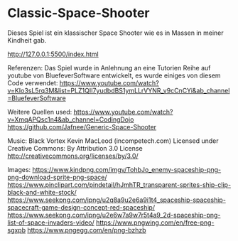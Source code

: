 # Classic-Space-Shooter

Dieses Spiel ist ein klassischer Space Shooter wie es in Massen in meiner Kindheit gab.

http://127.0.0.1:5500/index.html


Referenzen:
Das Spiel wurde in Anlehnung an eine Tutorien Reihe auf youtube von BluefeverSoftware entwickelt, es wurde einiges von diesem Code verwendet:
https://www.youtube.com/watch?v=KIo3sL5rq3M&list=PLZ1QII7yudbdBS1ymLLrVYNR_v9cCnCYi&ab_channel=BluefeverSoftware

Weitere Quellen used:
https://www.youtube.com/watch?v=XmqAPQsc1n4&ab_channel=CodingDojo
https://github.com/Jafnee/Generic-Space-Shooter

Music:
Black Vortex Kevin MacLeod (incompetech.com)
Licensed under Creative Commons: By Attribution 3.0 License
http://creativecommons.org/licenses/by/3.0/

Images:
https://www.kindpng.com/imgv/TohbJo_enemy-spaceship-png-png-download-sprite-png-space/
https://www.pinclipart.com/pindetail/hJmhTR_transparent-sprites-ship-clip-black-and-white-stock/
https://www.seekpng.com/ipng/u2q8a9u2e6a9i1t4_spaceship-spaceship-spacecraft-game-design-concept-red-spaceship/
https://www.seekpng.com/ipng/u2e6w7a9w7r5t4a9_2d-spaceship-png-list-of-space-invaders-video/
https://www.pngwing.com/en/free-png-sgxpb
https://www.pngegg.com/en/png-bzhzb
